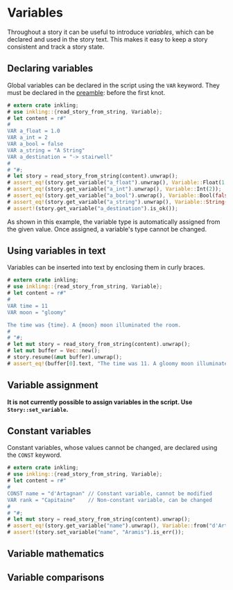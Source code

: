 # Variables

Throughout a story it can be useful to introduce *variables*, which can be declared
and used in the story text. This makes it easy to keep a story consistent and track
a story state.

## Declaring variables

Global variables can be declared in the script using the `VAR` keyword. They
must be declared in the [preamble](structure.md#preamble): before the first knot.

```rust
# extern crate inkling;
# use inkling::{read_story_from_string, Variable};
# let content = r#"
#
VAR a_float = 1.0
VAR a_int = 2
VAR a_bool = false
VAR a_string = "A String"
VAR a_destination = "-> stairwell"
#
# "#;
# let story = read_story_from_string(content).unwrap();
# assert_eq!(story.get_variable("a_float").unwrap(), Variable::Float(1.0));
# assert_eq!(story.get_variable("a_int").unwrap(), Variable::Int(2));
# assert_eq!(story.get_variable("a_bool").unwrap(), Variable::Bool(false));
# assert_eq!(story.get_variable("a_string").unwrap(), Variable::String("A String".to_string()));
# assert!(story.get_variable("a_destination").is_ok());
```

As shown in this example, the variable type is automatically assigned from
the given value. Once assigned, a variable's type cannot be changed.

## Using variables in text

Variables can be inserted into text by enclosing them in curly braces.

```rust
# extern crate inkling;
# use inkling::{read_story_from_string, Variable};
# let content = r#"
#
VAR time = 11
VAR moon = "gloomy"

The time was {time}. A {moon} moon illuminated the room.
#
# "#;
# let mut story = read_story_from_string(content).unwrap();
# let mut buffer = Vec::new();
# story.resume(&mut buffer).unwrap();
# assert_eq!(buffer[0].text, "The time was 11. A gloomy moon illuminated the room.\n");
```

## Variable assignment

**It is not currently possible to assign variables in the script. Use `Story::set_variable`.**

## Constant variables

Constant variables, whose values cannot be changed, are declared using the `CONST` keyword.

```rust
# extern crate inkling;
# use inkling::{read_story_from_string, Variable};
# let content = r#"
#
CONST name = "d'Artagnan" // Constant variable, cannot be modified
VAR rank = "Capitaine"    // Non-constant variable, can be changed
#
# "#;
# let mut story = read_story_from_string(content).unwrap();
# assert_eq!(story.get_variable("name").unwrap(), Variable::from("d'Artagnan"));
# assert!(story.set_variable("name", "Aramis").is_err());
```

## Variable mathematics

## Variable comparisons